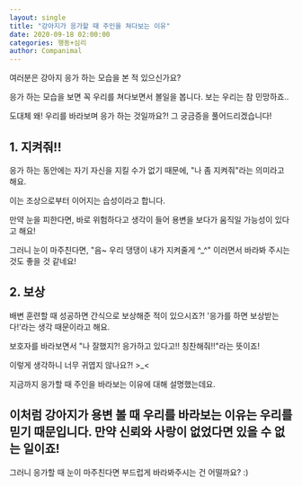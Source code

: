 ```yaml
---
layout: single
title: "강아지가 응가할 때 주인을 쳐다보는 이유"
date: 2020-09-18 02:00:00
categories: 행동+심리
author: Companimal
---
```


여러분은 강아지 응가 하는 모습을 본 적 있으신가요?

응가 하는 모습을 보면 꼭 우리를 쳐다보면서 볼일을 봅니다. 보는 우리는 참 민망하죠..

도대체 왜! 우리를 바라보며 응가 하는 것일까요?! 그 궁금증을 풀어드리겠습니다!

## 1. 지켜줘!!

응가 하는 동안에는 자기 자신을 지킬 수가 없기 때문에, "나 좀 지켜줘"라는 의미라고 해요.

이는 조상으로부터 이어지는 습성이라고 합니다.

만약 눈을 피한다면, 바로 위험하다고 생각이 들어 용변을 보다가 움직일 가능성이 있다고 해요!

그러니 눈이 마주친다면, "음~ 우리 댕댕이 내가 지켜줄게 ^\_^" 이러면서 바라봐 주시는 것도 좋을 것 같네요!

## 2. 보상

배변 훈련할 때 성공하면 간식으로 보상해준 적이 있으시죠?! '응가를 하면 보상받는다!'라는 생각 때문이라고 해요.

보호자를 바라보면서 "나 잘했지?! 응가하고 있다고!! 칭찬해줘!!"라는 뜻이죠!

이렇게 생각하니 너무 귀엽지 않나요?! &gt;\_&lt;

지금까지 응가할 때 주인을 바라보는 이유에 대해 설명했는데요.

## 이처럼 강아지가 용변 볼 때 우리를 바라보는 이유는 우리를 믿기 때문입니다. 만약 신뢰와 사랑이 없었다면 있을 수 없는 일이죠!

그러니 응가할 때 눈이 마주친다면 부드럽게 바라봐주시는 건 어떨까요? :)
